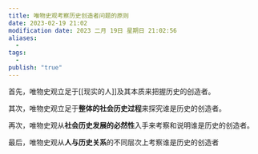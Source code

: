 ```yaml
---
title: 唯物史观考察历史创造者问题的原则
date: 2023-02-19 21:02
modification date: 2023 二月 19日 星期日 21:02:56
aliases:
  - 
tags:
  - 
publish: "true"
---
```


首先，唯物史观立足于[[现实的人]]及其本质来把握历史的创造者。

其次，唯物史观立足于**整体的社会历史过程**来探究谁是历史的创造者。

再次，唯物史观从**社会历史发展的必然性**入手来考察和说明谁是历史的创造者。

最后，唯物史观从**人与历史关系**的不同层次上考察谁是历史的创造者
